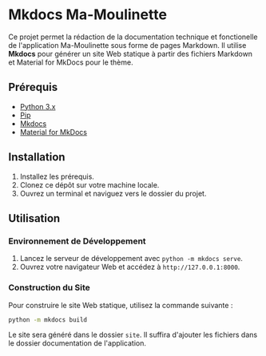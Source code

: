 # Mkdocs Ma-Moulinette

Ce projet permet la rédaction de la documentation technique et fonctionelle de l'application Ma-Moulinette sous forme de pages Markdown.
Il utilise **Mkdocs** pour générer un site Web statique à partir des fichiers Markdown et Material for MkDocs pour le thème.

## Prérequis

- [Python 3.x](https://www.python.org/downloads/)
- [Pip](https://pip.pypa.io/en/stable/installation/)
- [Mkdocs](https://www.mkdocs.org/#installation)
- [Material for MkDocs](https://squidfunk.github.io/mkdocs-material/getting-started/)

## Installation

1. Installez les prérequis.
2. Clonez ce dépôt sur votre machine locale.
3. Ouvrez un terminal et naviguez vers le dossier du projet.

## Utilisation

### Environnement de Développement

1. Lancez le serveur de développement avec `python -m mkdocs serve`.
2. Ouvrez votre navigateur Web et accédez à `http://127.0.0.1:8000`.

### Construction du Site

Pour construire le site Web statique, utilisez la commande suivante :

```bash
python -m mkdocs build
```

Le site sera généré dans le dossier `site`. Il suffira d'ajouter les fichiers dans le dossier documentation de l'application.
